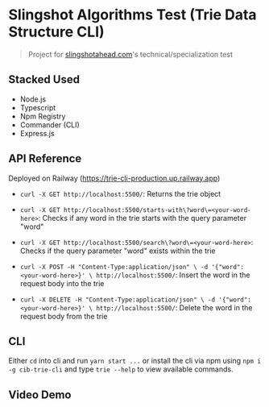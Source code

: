 # Slingshot Algorithms Test (Trie Data Structure CLI)

> Project for [slingshotahead.com](https://slingshotahead.com)'s technical/specialization test

## Stacked Used

- Node.js
- Typescript
- Npm Registry
- Commander (CLI)
- Express.js

## API Reference

Deployed on Railway (https://trie-cli-production.up.railway.app)

- `curl -X GET http://localhost:5500/`: Returns the trie object

- `curl -X GET http://localhost:5500/starts-with\?word\=<your-word-here>`: Checks if any word in the trie starts with the query parameter "word"

- `curl -X GET http://localhost:5500/search\?word\=<your-word-here>`: Checks if the query parameter "word" exists within the trie

- `curl -X POST -H "Content-Type:application/json" \ -d '{"word": <your-word-here>}' \ http://localhost:5500/`: Insert the word in the request body into the trie

- `curl -X DELETE -H "Content-Type:application/json" \ -d '{"word": <your-word-here>}' \ http://localhost:5500/`: Delete the word in the request body from the trie

## CLI

Either `cd` into cli and run `yarn start ...` or install the cli via npm using `npm i -g cib-trie-cli` and type `trie --help` to view available commands.

## Video Demo

